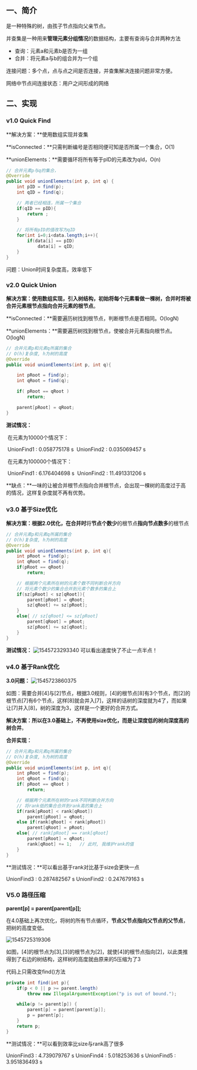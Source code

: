 ## 一、简介

是一种特殊的树，由孩子节点指向父亲节点。

并查集是一种用来**管理元素分组情况**的数据结构，主要有查询与合并两种方法

- 查询：元素a和元素b是否为一组
- 合并：将元素a与b的组合并为一个组

连接问题：多个点，点与点之间是否连接，并查集解决连接问题非常方便。

网络中节点间连接状态：用户之间形成的网络

## 二、实现

### v1.0 Quick Find

**解决方案：**使用数组实现并查集

**isConnected：**只需判断编号是否相同便可知是否所属一个集合，O(1)

**unionElements：**需要循环将所有等于pID的元素改为qId，O(n)

```java
// 合并元素p与q的集合，
@Override
public void unionElements(int p, int q) {
    int pID = find(p);
    int qID = find(q);

    // 两者已经相连，所属一个集合
    if(qID == pID){
        return ;
    }

    // 将所有pID的值改写为qID
    for(int i=0;i<data.length;i++){
        if(data[i] == pID)
            data[i] = qID;
    }
}
```

问题：Union时间复杂度高，效率低下



### v2.0 Quick Union

**解决方案：**使用数组实现，引入树结构，初始将每个元素看做一棵树，合并时将**被合并元素根节点指向合并元素的根节点**。

**isConnected：**需要遍历树找到根节点，判断根节点是否相同。O(logN)

**unionElements：**需要遍历树找到根节点，使被合并元素指向根节点。O(logN)

```java
// 合并元素p和元素q所属的集合
// O(h)复杂度, h为树的高度
@Override
public void unionElements(int p, int q){

    int pRoot = find(p);
    int qRoot = find(q);

    if( pRoot == qRoot )
        return;

    parent[pRoot] = qRoot;
}
```

**测试情况：**

​	在元素为10000个情况下：

​		UnionFind1 : 0.058775178 s
​		UnionFind2 : 0.035069457 s

​	在元素为100000个情况下：

​		UnionFind1 : 6.176404698 s
​		UnionFind2 : 11.491331206 s

**缺点：**一味的让被合并根节点指向合并根节点，会出现一棵树的高度过于高的情况，这样复杂度就不再有优势。



### v3.0 基于Size优化

**解决方案：**根据2.0优化，在**合并时**将**节点个数少**的根节点**指向节点数多**的根节点

```java
// 合并元素p和元素q所属的集合
// O(h)复杂度, h为树的高度
@Override
public void unionElements(int p, int q){
    int pRoot = find(p);
    int qRoot = find(q);
    if(pRoot == qRoot)
        return;

    // 根据两个元素所在树的元素个数不同判断合并方向
    // 将元素个数少的集合合并到元素个数多的集合上
    if(sz[pRoot] < sz[qRoot]){
        parent[pRoot] = qRoot;
        sz[qRoot] += sz[pRoot];
    }
    else{ // sz[qRoot] <= sz[pRoot]
        parent[qRoot] = pRoot;
        sz[pRoot] += sz[qRoot];
    }
}
```

**测试情况：**
![1545723293340](C:\Users\S1\AppData\Roaming\Typora\typora-user-images\1545723293340.png) 可以看出速度快了不止一点半点！



### v4.0 基于Rank优化

**3.0问题：**
![1545723860375](C:\Users\S1\AppData\Roaming\Typora\typora-user-images\1545723860375.png)

如图：需要合并[4]与[2]节点，根据3.0规则，[4]的根节点[8]有3个节点，而[2]的根节点[7]有6个节点，这样[8]就会并入[7]，这样的话树的深度就为4了，而如果让[7]并入[8]，树的深度为3，这样是一个更好的合并方式。

**解决方案：**所以在3.0基础上，不再使用size优化，而是让**深度低的树向深度高的树合并**。

**合并实现：**

```java
// 合并元素p和元素q所属的集合
// O(h)复杂度, h为树的高度
@Override
public void unionElements(int p, int q){
    int pRoot = find(p);
    int qRoot = find(q);
    if( pRoot == qRoot )
        return;

    // 根据两个元素所在树的rank不同判断合并方向
    // 将rank低的集合合并到rank高的集合上
    if(rank[pRoot] < rank[qRoot])
        parent[pRoot] = qRoot;
    else if(rank[qRoot] < rank[pRoot])
        parent[qRoot] = pRoot;
    else{ // rank[pRoot] == rank[qRoot]
        parent[pRoot] = qRoot;
        rank[qRoot] += 1;   // 此时, 我维护rank的值
    }
}
```

**测试情况：**可以看出基于rank对比基于size会更快一点

UnionFind3 : 0.287482567 s
UnionFind2 : 0.247679163 s



### V5.0 路径压缩

**parent[p] = parent[parent[p]];**

在4.0基础上再次优化，将树的所有节点循环，**节点父节点指向父节点的父节点**，把树的高度变低。

![1545725319306](C:\Users\S1\AppData\Roaming\Typora\typora-user-images\1545725319306.png)

如图，[4]的根节点为[3],[3]的根节点为[2]，就使[4]的根节点指向[2]，以此类推得到了右边的树结构，这样树的高度就由原来的5压缩为了3

代码上只需改变find()方法

```java
private int find(int p){
    if(p < 0 || p >= parent.length)
        throw new IllegalArgumentException("p is out of bound.");

    while(p != parent[p]) {
        parent[p] = parent[parent[p]];
        p = parent[p];
    }
    return p;
}
```

**测试情况：**可以看到效率比size与rank高了很多

UnionFind3 : 4.739079767 s
UnionFind4 : 5.018253636 s
UnionFind5 : 3.951836493 s